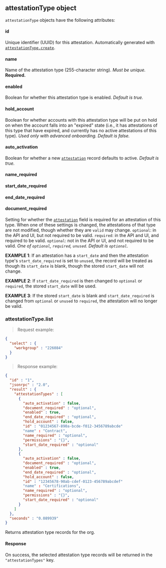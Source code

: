 ## attestationType object

`attestationType` objects have the following attributes:

#### id

Unique identifier (UUID) for this attestation. Automatically generated with [`attestationType.create`](#attestationtype-create).

#### name

Name of the attestation type (255-character string). _Must be unique._ **Required.**

#### enabled

Boolean for whether this attestation type is enabled. _Default is true._

#### hold_account

Boolean for whether accounts with this attestation type will be put on hold on when the account falls into an "expired" state (i.e., it has attestations of this type that have expired, and currently has no active attestations of this type). _Used only with advanced onboarding._ _Default is false._

#### auto_activation

Boolean for whether a new [`attestation`](#attestation-object) record defaults to active. _Default is true._

#### name_required
#### start_date_required
#### end_date_required
#### document_required

Setting for whether the [`attestation`](#attestation-object) field is required for an attestation of this type. When one of these settings is changed, the attestations of that type are not modified, though whether they are `valid` may change. `optional`: in the API and UI, but not required to be valid. `required`: in the API and UI, and required to be valid. `optional`: not in the API or UI, and not required to be valid. _One of `optional`, `required`, `unused`. Default is `optional`._

**EXAMPLE 1**: If an attestation has a `start_date` and then the attestation type's `start_date_required` is set to `unused`, the record will be treated as though its `start_date` is blank, though the stored `start_date` will not change.

**EXAMPLE 2**: If `start_date_required` is then changed to `optional` or `required`, the stored `start_date` will be used.

**EXAMPLE 3**: If the stored `start_date` is blank and `start_date_required` is changed from `optional` or `unused` to `required`, the attestation will no longer be valid.


### attestationType.list

> Request example:

```JSON
{
  "select" : {
    "workgroup" : "226084"
  }
}
```

> Response example:

```JSON
{
  "id" : "1",
  "jsonrpc" : "2.0",
  "result" : {
    "attestationTypes" : [
      {
        "auto_activation" : false,
        "document_required" : "optional",
        "enabled" : true,
        "end_date_required" : "optional",
        "hold_account" : false,
        "id" : "01234567-890a-bcde-f012-3456789abcde"
        "name" : "Contract",
        "name_required" : "optional",
        "permissions" : "{}",
        "start_date_required" : "optional"
      },
      {
        "auto_activation" : false,
        "document_required" : "optional",
        "enabled" : true,
        "end_date_required" : "optional",
        "hold_account" : false,
        "id" : "12345678-90ab-cdef-0123-456789abcdef"
        "name" : "Certifications",
        "name_required" : "optional",
        "permissions" : "{}",
        "start_date_required" : "optional"
      }
    ]
  },
  "seconds" : "0.089939"
}
```

<span class="tryit" id="attestationtype-list-tryit"></span>
Returns attestation type records for the org.

#### Response

On success, the selected attestation type records will be returned in the `"attestationTypes"` key.
